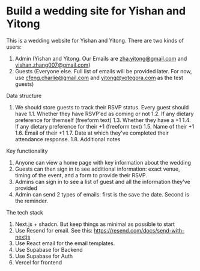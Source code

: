 # Build a wedding site for Yishan and Yitong

This is a wedding website for Yishan and Yitong. There are two kinds of users: 

1. Admin (Yishan and Yitong. Our Emails are zha.yitong@gmail.com and yishan.zhang007@gmail.com)
2. Guests (Everyone else. Full list of emails will be provided later. For now, use cfeng.charlie@gmail.com and yitong@votegora.com as the test guests)

Data structure
1. We should store guests to track their RSVP status. Every guest should have
1.1. Whether they have RSVP'ed as coming or not
1.2. If any dietary preference for themself (freeform text)
1.3. Whether they have a +1
1.4. If any dietary preference for their +1 (freeform text)
1.5. Name of their +1
1.6. Email of their +1
1.7. Date at which they've completed their attendance response.
1.8. Additional notes

Key functionality
1. Anyone can view a home page with key information about the wedding
2. Guests can then sign in to see additional information: exact venue, timing of the event, and a form to provide their RSVP.
3. Admins can sign in to see a list of guest and all the information they've provided
4. Admin can send 2 types of emails: first is the save the date. Second is the reminder.

The tech stack
1. Next.js + shadcn. But keep things as minimal as possible to start
2. Use Resend for email. See this: https://resend.com/docs/send-with-nextjs
3. Use React email for the email templates.
3. Use Supabase for Backend
4. Use Supabase for Auth 
5. Vercel for frontend